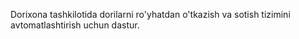Dorixona tashkilotida dorilarni ro'yhatdan o'tkazish va sotish tizimini avtomatlashtirish uchun dastur.
